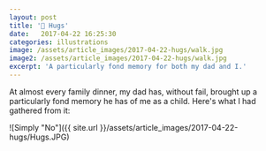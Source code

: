 ```yaml
---
layout: post
title: '🎨 Hugs'
date:   2017-04-22 16:25:30
categories: illustrations
image: /assets/article_images/2017-04-22-hugs/walk.jpg
image2: /assets/article_images/2017-04-22-hugs/walk.jpg
excerpt: 'A particularly fond memory for both my dad and I.'
---
```


At almost every family dinner, my dad has, without fail, brought up a particularly fond memory he has of me as a child. Here's what I had gathered from it:

![Simply "No"]({{ site.url }}/assets/article_images/2017-04-22-hugs/Hugs.JPG)
